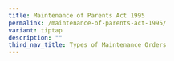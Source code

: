 ```yaml
---
title: Maintenance of Parents Act 1995
permalink: /maintenance-of-parents-act-1995/
variant: tiptap
description: ""
third_nav_title: Types of Maintenance Orders
---
```

